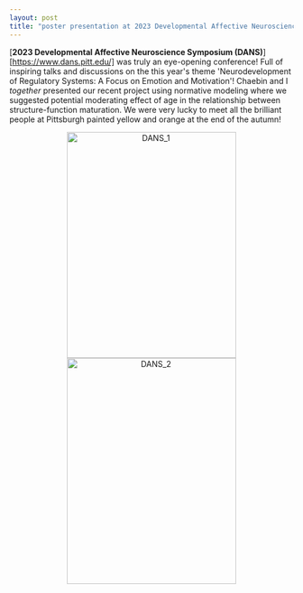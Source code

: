 ```yaml
---
layout: post
title: "poster presentation at 2023 Developmental Affective Neuroscience Symposium!"
---
```


[**2023 Developmental Affective Neuroscience Symposium (DANS)**][https://www.dans.pitt.edu/] was truly an eye-opening conference! Full of inspiring talks and discussions on the this year's theme 'Neurodevelopment of Regulatory Systems: A Focus on Emotion and Motivation'!
Chaebin and I _together_ presented our recent project using normative modeling where we suggested potential moderating effect of age in the relationship between structure-function maturation. 
We were very lucky to meet all the brilliant people at Pittsburgh painted yellow and orange at the end of the autumn! 

<p align="center">
   <img src="https://github.com/suzanpark/suzanpark.github.io/assets/143306172/1b0e8783-8894-4c56-ba18-215fb4ec51f9" alt="DANS_1" width="300" height="400"/> <img src="https://github.com/suzanpark/suzanpark.github.io/assets/143306172/737b3df4-6455-4b02-b955-39e04b15af65" alt="DANS_2" width="300" height="400"/>
</p>
